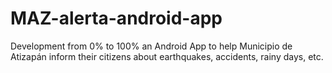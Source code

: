# MAZ-alerta-android-app
Development from 0% to 100% an Android App to help Municipio de Atizapán inform their citizens about earthquakes, accidents, rainy days, etc. 
